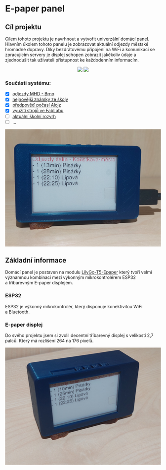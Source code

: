 # E-paper panel

## Cíl projektu

Cílem tohoto projektu je navrhnout a vytvořit univerzální domácí panel. Hlavním úkolem tohoto panelu je zobrazovat aktuální odjezdy městské hromadné dopravy. Díky bezdrátovému připojení na WiFi a komunikací se zpracujícím servery je displej schopen zobrazit jakékoliv údaje a zjednodušit tak uživateli přístupnost ke každodenním informacím.

<p align="center">
<a href="https://hits.seeyoufarm.com"><img src="https://hits.seeyoufarm.com/api/count/incr/badge.svg?url=https%3A%2F%2Fgithub.com%2FJakubAndrysek%2FE-paper-board-ESP32&count_bg=%2379C83D&title_bg=%23555555&icon=&icon_color=%23E7E7E7&title=hits&edge_flat=true"/></a>
<img src="https://img.shields.io/github/license/JakubAndrysek/E-paper-board-ESP32?style=flat-square">
</p>

### Součásti systému:

- [x] [odjezdy MHD - Brno](aplikace/mhd.md)
- [x] [nejnovější známky ze školy](aplikace/sol-znamky.md)
- [x] [předpověď počasí Alojz](aplikace/alojz.md)
- [x] [využití strojů ve FabLabu](aplikace/fablab.md)
- [ ] [aktuální školní rozvrh](aplikace/sol-rozvrh.md)
- [ ] …

![demo](media/aplikace/salinaApp.jpeg)

## Základní informace

Domácí panel je postaven na modulu [LilyGo-T5-Epaper](https://github.com/Xinyuan-LilyGO/LilyGo-T5-Epaper-Series) který tvoří velmi významnou kombinaci mezi výkonným mikrokontrolérem ESP32 a&nbsp;tříbarevným E-paper displejem.

### ESP32

ESP32 je výkonný mikrokontrolér, který disponuje konektivitou WiFi a&nbsp;Bluetooth.

### E-paper displej

Do svého projektu jsem si zvolil decentní tříbarevný displej s&nbsp;velikostí 2,7 palců. Který má rozlišení 264 na 176 pixelů.

![demo](media/panel/case.jpeg)
